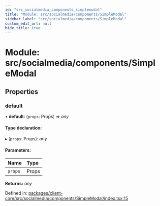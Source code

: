 ```yaml
---
id: "src_socialmedia_components_simplemodal"
title: "Module: src/socialmedia/components/SimpleModal"
sidebar_label: "src/socialmedia/components/SimpleModal"
custom_edit_url: null
hide_title: true
---
```


# Module: src/socialmedia/components/SimpleModal

## Properties

### default

• **default**: (`props`: Props) => *any*

#### Type declaration:

▸ (`props`: Props): *any*

#### Parameters:

Name | Type |
:------ | :------ |
`props` | Props |

**Returns:** *any*

Defined in: [packages/client-core/src/socialmedia/components/SimpleModal/index.tsx:15](https://github.com/xr3ngine/xr3ngine/blob/673ad6a5f/packages/client-core/src/socialmedia/components/SimpleModal/index.tsx#L15)
